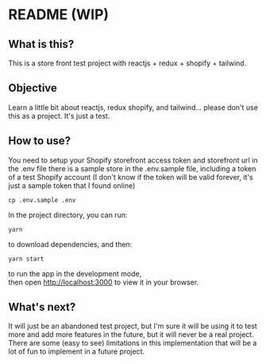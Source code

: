 # README (WIP)

## What is this?
This is a store front test project with reactjs + redux + shopify + tailwind.

## Objective
Learn a little bit about reactjs, redux shopify, and tailwind... please don't use this as a project. It's just a test.

## How to use?
You need to setup your Shopify storefront access token and storefront url in the .env file
there is a sample store in the .env.sample file, including a token of a test Shopify account (I don't know if the token will be valid forever, it's just a sample token that I found online)

```cp .env.sample .env```

In the project directory, you can run:

```yarn```

to download dependencies, and then:

```yarn start```

to run the app in the development mode,\
then open [http://localhost:3000](http://localhost:3000) to view it in your browser.


## What's next?
It will just be an abandoned test project, but I'm sure it will be using it to test more and add more features in the future, but it will never be a real project. There are some (easy to see) limitations in this implementation that will be a lot of fun to implement in a future project.
